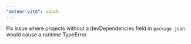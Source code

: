 ```yaml
---
"meteor-vite": patch
---
```


Fix issue where projects without a devDependencies field in `package.json` would cause a runtime TypeError.
